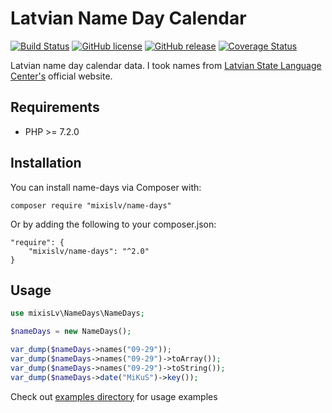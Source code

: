 # Latvian Name Day Calendar
[![Build Status](https://travis-ci.org/mixisLv/name-days.svg?branch=master)](https://travis-ci.org/mixisLv/name-days)
[![GitHub license](https://img.shields.io/github/license/mixisLv/name-days.svg)](https://github.com/mixisLv/name-days/blob/master/LICENSE)
[![GitHub release](https://img.shields.io/github/release/mixisLv/name-days.svg)](https://github.com/mixisLv/name-days/releases/latest)
[![Coverage Status](https://coveralls.io/repos/github/mixisLv/name-days/badge.svg?branch=master)](https://coveralls.io/github/mixisLv/name-days?branch=master)

Latvian name day calendar data. I took names from [Latvian State Language Center's](http://vvc.gov.lv/index.php?route=product/category&path=193_199_200) official website.

## Requirements

* PHP >= 7.2.0

## Installation 

You can install name-days via Composer with:
```shell
composer require "mixislv/name-days"
```    
Or by adding the following to your composer.json:
```shell    
"require": {
    "mixislv/name-days": "^2.0"
}
```

## Usage

```php
use mixisLv\NameDays\NameDays;

$nameDays = new NameDays();

var_dump($nameDays->names("09-29"));
var_dump($nameDays->names("09-29")->toArray());
var_dump($nameDays->names("09-29")->toString());
var_dump($nameDays->date("MiKuS")->key());
```

Check out [examples directory](/examples) for usage examples
